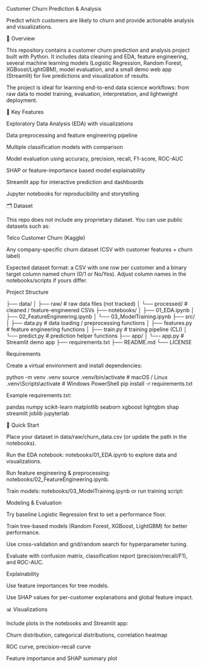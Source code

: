 Customer Churn Prediction & Analysis

Predict which customers are likely to churn and provide actionable analysis and visualizations.



🚀 Overview

This repository contains a customer churn prediction and analysis project built with Python. It includes data cleaning and EDA, feature engineering, several machine learning models (Logistic Regression, Random Forest, XGBoost/LightGBM), model evaluation, and a small demo web app (Streamlit) for live predictions and visualization of results.

The project is ideal for learning end-to-end data science workflows: from raw data to model training, evaluation, interpretation, and lightweight deployment.

🔎 Key Features

Exploratory Data Analysis (EDA) with visualizations

Data preprocessing and feature engineering pipeline

Multiple classification models with comparison

Model evaluation using accuracy, precision, recall, F1-score, ROC-AUC

SHAP or feature-importance based model explainability

Streamlit app for interactive prediction and dashboards

Jupyter notebooks for reproducibility and storytelling

🗂️ Dataset

This repo does not include any proprietary dataset. You can use public datasets such as:

Telco Customer Churn (Kaggle)

Any company-specific churn dataset (CSV with customer features + churn label)

Expected dataset format: a CSV with one row per customer and a binary target column named churn (0/1 or No/Yes). Adjust column names in the notebooks/scripts if yours differ.

Project Structure

├── data/
│   ├── raw/                # raw data files (not tracked)
│   └── processed/          # cleaned / feature-engineered CSVs
├── notebooks/
│   ├── 01_EDA.ipynb
│   ├── 02_FeatureEngineering.ipynb
│   └── 03_ModelTraining.ipynb
├── src/
│   ├── data.py             # data loading / preprocessing functions
│   ├── features.py         # feature engineering functions
│   ├── train.py            # training pipeline (CLI)
│   └── predict.py          # prediction helper functions
├── app/
│   └── app.py              # Streamlit demo app
├── requirements.txt
├── README.md
└── LICENSE

 Requirements

Create a virtual environment and install dependencies:

python -m venv .venv
source .venv/bin/activate   # macOS / Linux
.venv\Scripts\activate     # Windows PowerShell
pip install -r requirements.txt

Example requirements.txt:

pandas
numpy
scikit-learn
matplotlib
seaborn
xgboost
lightgbm
shap
streamlit
joblib
jupyterlab

🏁 Quick Start

Place your dataset in data/raw/churn_data.csv (or update the path in the notebooks).

Run the EDA notebook: notebooks/01_EDA.ipynb to explore data and visualizations.

Run feature engineering & preprocessing: notebooks/02_FeatureEngineering.ipynb.

Train models: notebooks/03_ModelTraining.ipynb or run training script:


Modeling & Evaluation

Try baseline Logistic Regression first to set a performance floor.

Train tree-based models (Random Forest, XGBoost, LightGBM) for better performance.

Use cross-validation and grid/random search for hyperparameter tuning.

Evaluate with confusion matrix, classification report (precision/recall/F1), and ROC-AUC.

Explainability

Use feature importances for tree models.

Use SHAP values for per-customer explanations and global feature impact.

📊 Visualizations

Include plots in the notebooks and Streamlit app:

Churn distribution, categorical distributions, correlation heatmap

ROC curve, precision-recall curve

Feature importance and SHAP summary plot
